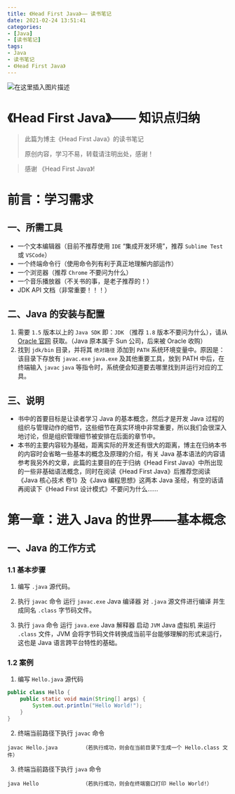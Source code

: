 ```yaml
---
title: 《Head First Java》—— 读书笔记
date: 2021-02-24 13:51:41
categories:
- [Java]
- [读书笔记]
tags:
- Java
- 读书笔记
- 《Head First Java》
---
```


![在这里插入图片描述](https://img-blog.csdnimg.cn/20210224151452149.jpg)

<!-- more -->

# 《Head First Java》—— 知识点归纳

> 此篇为博主《Head First Java》的读书笔记
>
> 原创内容，学习不易，转载请注明出处，感谢！

<!-- toc -->

> 感谢 《Head First Java》!

# 前言：学习需求

## 一、所需工具

- 一个文本编辑器（目前不推荐使用 `IDE` “集成开发环境”，推荐 `Sublime Test` 或 `VSCode`）
- 一个终端命令行（使用命令列有利于真正地理解内部运作）
- 一个浏览器（推荐 `Chrome` 不要问为什么）
- 一个音乐播放器（不关书的事，是老子推荐的！）
- JDK API 文档（非常重要！！！）

## 二、Java 的安装与配置

1. 需要 `1.5` 版本以上的 `Java SDK` 即：`JDK` （推荐 `1.8` 版本不要问为什么），请从 [Oracle 官网](https://www.oracle.com/cn/index.html) 获取。（Java 原本属于 Sun 公司，后来被 Oracle 收购）
2. 找到 `jdk/bin` 目录，并将其 `绝对路径` 添加到 `PATH` 系统环境变量中。原因是：该目录下存放有 `javac.exe` `java.exe` 及其他重要工具，放到 PATH 中后，在终端输入 `javac` `java` 等指令时，系统便会知道要去哪里找到并运行对应的工具。

## 三、说明

- 书中的首要目标是让读者学习 Java 的基本概念，然后才是开发 Java 过程的组织与管理动作的细节，这些细节在真实环境中非常重要，所以我们会很深入地讨论，但是组织管理细节被安排在后面的章节中。
- 本书的主要内容较为基础，距离实际的开发还有很大的距离，博主在归纳本书的内容时会省略一些基本的概念及原理的介绍，有关 Java 基本语法的内容请参考我另外的文章，此篇的主要目的在于归纳《Head First Java》中所出现的一些非基础语法概念，同时在阅读《Head First Java》后推荐您阅读《Java 核心技术 卷1》及《Java 编程思想》这两本 Java 圣经，有空的话请再阅读下《Head First 设计模式》不要问为什么……

# 第一章：进入 Java 的世界——基本概念

## 一、Java 的工作方式

### 1.1 基本步骤

1. 编写 `.java` 源代码。

2. 执行 `javac` 命令 运行 `javac.exe` Java 编译器 对 `.java` 源文件进行编译 并生成同名 `.class` 字节码文件。 
3. 执行 `java` 命令 运行 `java.exe` Java 解释器 启动 `JVM` Java 虚拟机 来运行 `.class` 文件，JVM 会将字节码文件转换成当前平台能够理解的形式来运行，这也是 Java 语言跨平台特性的基础。

### 1.2 案例

1. 编写 `Hello.java` 源代码

```java
public class Hello {
    public static void main(String[] args) {
        System.out.println("Hello World!");
    }
}
```

2. 终端当前路径下执行 `javac` 命令

``` 
javac Hello.java		（若执行成功，则会在当前目录下生成一个 Hello.class 文件）
```

3. 终端当前路径下执行 `java` 命令

```
java Hello				（若执行成功，则会在终端窗口打印 Hello World!）
```




